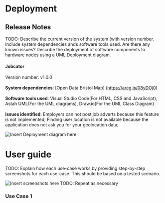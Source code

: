 # Deployment

## Release Notes
TODO: Describe the current version of the system (with version number. Include system dependencies ands software tools used.
Are there any known issues? 
Describe the deployment of software components to hardware nodes using a UML Deployment diagram.
#### Jobcator
Version number: v1.0.0
<br><br><b>System dependencies</b>: [Open Data Bristol Map] (https://arcg.is/08yDOj0)
<br><br><b>Software tools used</b>: Visual Studio Code(For HTML, CSS and JavaScript), Astah UML(For the UML diagrams), Draw.io(For the UML Class Diagram)
<br><br><b>Issues identified</b>: Employers can not post job adverts because this feature is not implemented; Finding user location is not available because the application does not ask you for your geolocation data; 

![Insert Deployment diagram here](images/deployment.png)

# User guide
TODO: Explain how each use-case works by providing step-by-step screenshots for each use-case. This should be based on a tested scenario.

![Insert screenshots here](images/screenshot.png)
TODO: Repeat as necessary
### Use Case 1

